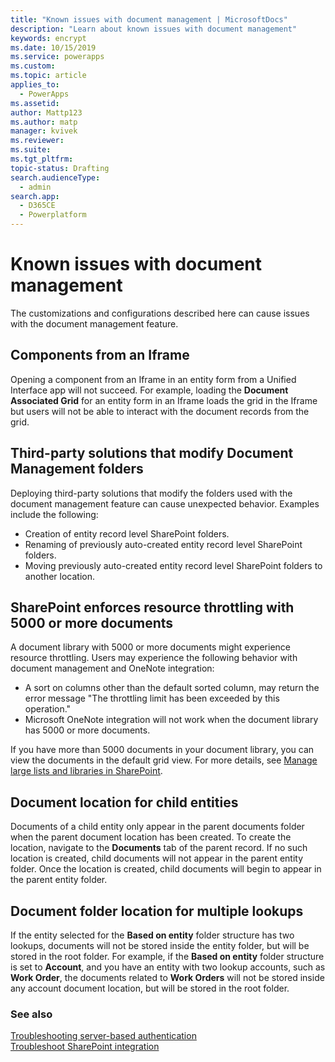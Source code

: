 ```yaml
---
title: "Known issues with document management | MicrosoftDocs"
description: "Learn about known issues with document management"
keywords: encrypt
ms.date: 10/15/2019
ms.service: powerapps
ms.custom: 
ms.topic: article
applies_to: 
  - PowerApps
ms.assetid: 
author: Mattp123
ms.author: matp
manager: kvivek
ms.reviewer: 
ms.suite: 
ms.tgt_pltfrm: 
topic-status: Drafting
search.audienceType: 
  - admin
search.app: 
  - D365CE
  - Powerplatform
---
```


# Known issues with document management
The customizations and configurations described here can cause issues with the document management feature. 

## Components from an Iframe
Opening a component from an Iframe in an entity form from a Unified Interface app will not succeed. For example, loading the **Document Associated Grid** for an entity form in an Iframe loads the grid in the Iframe but users will not be able to interact with the document records from the grid. 

## Third-party solutions that modify Document Management folders 
Deploying third-party solutions that modify the folders used with the document management feature can cause unexpected behavior. 
Examples include the following: 
- Creation of entity record level SharePoint folders. 
- Renaming of previously auto-created entity record level SharePoint folders.
- Moving previously auto-created entity record level SharePoint folders to another location.

## SharePoint enforces resource throttling with 5000 or more documents
A document library with 5000 or more documents might experience resource throttling.
Users may experience the following behavior with document management and OneNote integration:

- A sort on columns other than the default sorted column, may return the error message "The throttling limit has been exceeded by this operation."
- Microsoft OneNote integration will not work when the document library has 5000 or more documents.

If you have more than 5000 documents in your document library, you can view the documents in the default grid view. For more details, see [Manage large lists and libraries in SharePoint](https://support.office.microsoft.com/en-us/article/manage-large-lists-and-libraries-in-sharepoint-b8588dae-9387-48c2-9248-c24122f07c59?ui=en-US&rs=en-US&ad=US).

## Document location for child entities
Documents of a child entity only appear in the parent documents folder when the parent document location has been created. To create the location, navigate to the **Documents** tab of the parent record. If no such location is created, child documents will not appear in the parent entity folder. Once the location is created, child documents will begin to appear in the parent entity folder.

## Document folder location for multiple lookups
If the entity selected for the **Based on entity** folder structure has two lookups, documents will not be stored inside the entity folder, but will be stored in the root folder. For example, if the **Based on entity** folder structure is set to **Account**, and you have an entity with two lookup accounts, such as **Work Order**, the documents related to **Work Orders** will not be stored inside any account document location, but will be stored in the root folder.

### See also
[Troubleshooting server-based authentication](troubleshooting-server-based-authentication.md) <br />
[Troubleshoot SharePoint integration](troubleshoot-set-up-sharepoint-online.md)